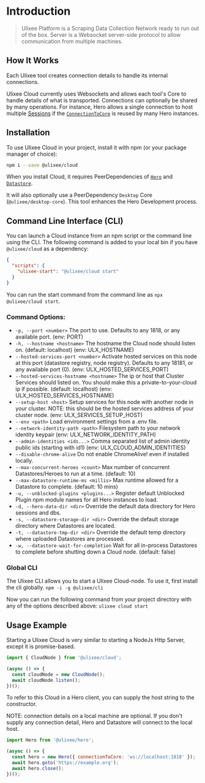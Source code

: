# Introduction

> Ulixee Platform is a Scraping Data Collection Network ready to run out of the box. Server is a Websocket server-side protocol to allow communication from multiple machines.

## How It Works

Each Ulixee tool creates connection details to handle its internal connections.

Ulixee Cloud currently uses Websockets and allows each tool's Core to handle details of what is transported. Connections can optionally be shared by many operations. For instance, Hero allows a single connection to host multiple [Sessions](https://ulixee.org/docs/hero/advanced/session) if the [`ConnectionToCore`](https://ulixee.org/docs/hero/advanced/connection-to-core) is reused by many Hero instances.

## Installation

To use Ulixee Cloud in your project, install it with npm (or your package manager of choice):

```bash
npm i --save @ulixee/cloud
```

When you install Cloud, it requires PeerDependencies of [`Hero`](https://ulixee.org/docs/hero) and [`Datastore`](https://ulixee.org/docs/datastore).

It will also optionally use a PeerDependency `Desktop` Core (`@ulixee/desktop-core`). This tool enhances the Hero Development process.

## Command Line Interface (CLI)

You can launch a Cloud instance from an npm script or the command line using the CLI. The following command is added to your local bin if you have `@ulixee/cloud` as a dependency:

```json
{
  "scripts": {
    "ulixee-start": "@ulixee/cloud start"
  }
}
```

You can run the start command from the command line as `npx @ulixee/cloud start`.

### Command Options:

- `-p, --port <number>` The port to use. Defaults to any 1818, or any available port. (env: PORT)
- `-h, --hostname <hostname>` The hostname the Cloud node should listen on. (default: localhost) (env: ULX_HOSTNAME)
- `--hosted-services-port <number>` Activate hosted services on this node at this port (datastore registry, node registry). Defaults to any 18181, or any available port
  (0). (env: ULX_HOSTED_SERVICES_PORT)
- `--hosted-services-hostname <hostname>` The ip or host that Cluster Services should listed on. You should make this a private-to-your-cloud ip if possible. (default:
  localhost) (env: ULX_HOSTED_SERVICES_HOSTNAME)
- `--setup-host <host>` Setup services for this node with another node in your cluster. NOTE: this should be the hosted services address of your cluster
  node. (env: ULX_SERVICES_SETUP_HOST)
- `--env <path>` Load environment settings from a .env file.
- `--network-identity-path <path>` Filesystem path to your network identity keypair (env: ULX_NETWORK_IDENTITY_PATH)
- `--admin-identities <ids...>` Comma separated list of admin identity public ids (starting with id1) (env: ULX_CLOUD_ADMIN_IDENTITIES)
- `--disable-chrome-alive` Do not enable ChromeAlive! even if installed locally.
- `--max-concurrent-heroes <count>` Max number of concurrent Datastores/Heroes to run at a time. (default: 10)
- `--max-datastore-runtime-ms <millis>` Max runtime allowed for a Datastore to complete. (default: 10 mins)
- `-u, --unblocked-plugins <plugins...>` Register default Unblocked Plugin npm module names for all Hero instances to load.
- `-d, --hero-data-dir <dir>` Override the default data directory for Hero sessions and dbs.
- `-s, --datastore-storage-dir <dir>` Override the default storage directory where Datastores are located.
- `-t, --datastore-tmp-dir <dir>` Override the default temp directory where uploaded Datastores are processed.
- `-w, --datastore-wait-for-completion` Wait for all in-process Datastores to complete before shutting down a Cloud node. (default: false)

### Global CLI

The Ulixee CLI allows you to start a Ulixee Cloud-node. To use it, first install the cli globally.
`npm -i -g @ulixee/cli`

Now you can run the following command from your project directory with any of the options described above:
`ulixee cloud start`

## Usage Example

Starting a Ulixee Cloud is very similar to starting a NodeJs Http Server, except it is promise-based.

```js
import { CloudNode } from '@ulixee/cloud';

(async () => {
  const cloudNode = new CloudNode();
  await cloudNode.listen();
})();
```

To refer to this Cloud in a Hero client, you can supply the host string to the constructor.

NOTE: connection details on a local machine are optional. If you don't supply any connection detail, Hero and Datastore will connect to the local host.

```js
import Hero from '@ulixee/hero';

(async () => {
  const hero = new Hero({ connectionToCore: 'ws://localhost:1818' });
  await hero.goto('https://example.org');
  await hero.close();
})();
```
